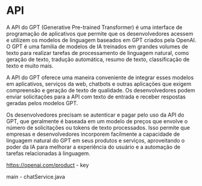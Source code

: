 # API
A API do GPT (Generative Pre-trained Transformer) é uma interface de programação de aplicativos que permite que os desenvolvedores acessem e utilizem os modelos de linguagem baseados em GPT criados pela OpenAI. O GPT é uma família de modelos de IA treinados em grandes volumes de texto para realizar tarefas de processamento de linguagem natural, como geração de texto, tradução automática, resumo de texto, classificação de texto e muito mais.

A API do GPT oferece uma maneira conveniente de integrar esses modelos em aplicativos, serviços da web, chatbots e outras aplicações que exigem compreensão e geração de texto de qualidade. Os desenvolvedores podem enviar solicitações para a API com texto de entrada e receber respostas geradas pelos modelos GPT.

Os desenvolvedores precisam se autenticar e pagar pelo uso da API do GPT, que geralmente é baseada em um modelo de preços que envolve o número de solicitações ou tokens de texto processados. Isso permite que empresas e desenvolvedores incorporem facilmente a capacidade de linguagem natural do GPT em seus produtos e serviços, aproveitando o poder da IA para melhorar a experiência do usuário e a automação de tarefas relacionadas à linguagem.

https://openai.com/product - key

main - chatService.java

